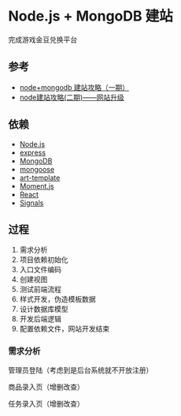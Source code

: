 # Node.js + MongoDB 建站

完成游戏金豆兑换平台

## 参考

- [node+mongodb 建站攻略（一期）]((https://www.imooc.com/learn/75)])
- [node建站攻略(二期)——网站升级](https://www.imooc.com/learn/197)

## 依赖

- [Node.js](https://nodejs.org/en/)
- [express](https://expressjs.com/)
- [MongoDB](https://www.mongodb.com/)
- [mongoose](http://mongoosejs.com/docs/)
- [art-template](https://github.com/aui/art-template)
- [Moment.js](https://momentjs.com/)
- [React](https://reactjs.org/)
- [Signals](http://millermedeiros.github.io/js-signals/)

## 过程

1. 需求分析
2. 项目依赖初始化
3. 入口文件编码
4. 创建视图
5. 测试前端流程
6. 样式开发，伪造模板数据
7. 设计数据库模型
8. 开发后端逻辑
9. 配置依赖文件，网站开发结束

### 需求分析

管理员登陆（考虑到是后台系统就不开放注册）

商品录入页（增删改查）

任务录入页（增删改查）






